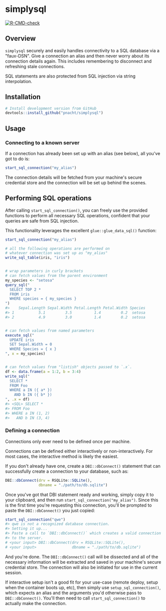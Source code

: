 # simplysql

<!-- badges: start -->
[![R-CMD-check](https://github.com/pnacht/simplysql/workflows/R-CMD-check/badge.svg)](https://github.com/pnacht/simplysql/actions)
<!-- badges: end -->

## Overview

`simplysql` securely and easily handles connectivity to a SQL database via a "faux-DSN". Give a connection an alias and then never worry about its connection details again. This includes remembering to disconnect and refreshing stale connections.

SQL statements are also protected from SQL injection via string interpolation.

## Installation

``` r
# Install development version from GitHub
devtools::install_github("pnacht/simplysql")
```

## Usage

### Connecting to a known server

If a connection has already been set up with an alias (see below), all you've got to do is:

```r
start_sql_connection("my_alias")
```

The connection details will be fetched from your machine's secure credential store and the connection will be set up behind the scenes.

## Performing SQL operations

After calling `start_sql_connection()`, you can freely use the provided functions to perform all necessary SQL operations, confident that your queries are safe from SQL injection.

This functionality leverages the excellent `glue::glue_data_sql()` function:

```r
start_sql_connection("my_alias")

# all the following operations are performed on
# whatever connection was set up as "my_alias"
write_sql_table(iris, "iris")


# wrap parameters in curly brackets
# can fetch values from the parent environment
my_species <- "setosa"
query_sql("
  SELECT TOP 2 *
  FROM iris
  WHERE species = { my_species }
")
#>    Sepal.Length Sepal.Width Petal.Length Petal.Width Species
#> 1           5.1         3.5          1.4         0.2  setosa
#> 2           4.9         3.0          1.4         0.2  setosa


# can fetch values from named parameters
execute_sql("
  UPDATE iris
  SET Sepal.Width = 0
  WHERE Species = { x }
", x = my_species)


# can fetch values from "listish" objects passed to `.x`.
df <- data.frame(a = 1:2, b = 3:4)
write_sql("
  SELECT *
  FROM Foo
  WHERE a IN ({ a* })
    AND b IN ({ b* })
", .x = df)
#> <SQL> SELECT *
#> FROM Foo
#> WHERE a IN (1, 2)
#>   AND b IN (3, 4)
```

### Defining a connection

Connections only ever need to be defined once per machine.

Connections can be defined either interactively or non-interactively. For most cases, the interactive method is likely the easiest.

If you don't already have one, create a `DBI::dbConnect()` statement that can successfully create a connection to your database, such as:

```r
DBI::dbConnect(drv = RSQLite::SQLite(),
               dbname = "./path/to/db.sqlite")
```

Once you've got that DBI statement ready and working, simply copy it to your clipboard, and then run `start_sql_connection("my_alias")`. Since this is the first time you're requesting this connection, you'll be prompted to paste the `DBI::dbConnect()` you just copied:

```r
start_sql_connection("qwe")
#> qwe is not a recognized database connection.
#> Setting it up...
#> Paste a call to `DBI::dbConnect()` which creates a valid connection
#> to the server.
# <your input> DBI::dbConnect(drv = RSQLite::SQLite(),
# <your input>                dbname = "./path/to/db.sqlite")
```

And you're done. The `DBI::dbConnect()` call will be dissected and all of the necessary information will be extracted and saved in your machine's secure credential store. The connection will also be initiated for use in the current session.

If interactive setup isn't a good fit for your use-case (remote deploy, setup when the container boots up, etc), then simply use `setup_sql_connection()`, which expects an alias and the arguments you'd otherwise pass to `DBI::dbConnect()`. You'll then need to call `start_sql_connection()` to actually make the connection.
